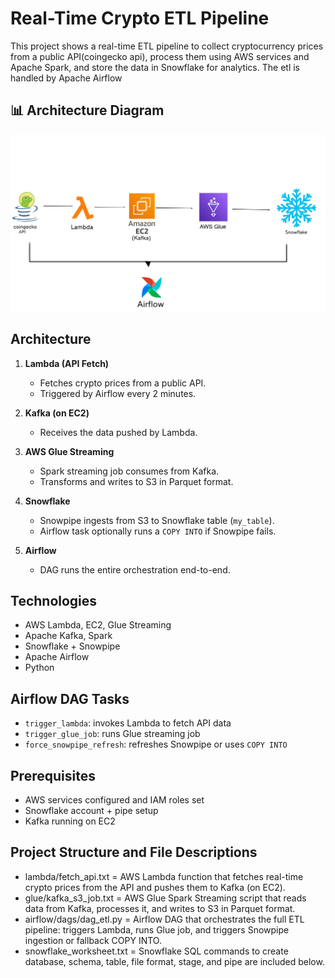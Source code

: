 # Real-Time Crypto ETL Pipeline

This project shows a real-time ETL pipeline to collect cryptocurrency prices from a public API(coingecko api), process them using AWS services and Apache Spark, and store the data in Snowflake for analytics. The etl is handled by Apache Airflow

## 📊 Architecture Diagram
![Real-Time Crypto ETL Architecture](https://github.com/akshay-1111/AWS_CRYPTO_ETL_PIPELINE_WITH_AIRFLOW/blob/6ac23181d5e128a2c7c1b92f5aa91502651db6ab/etl_image.jpeg)

## Architecture

1. **Lambda (API Fetch)**
   - Fetches crypto prices from a public API.
   - Triggered by Airflow every 2 minutes.

2. **Kafka (on EC2)**
   - Receives the data pushed by Lambda.

3. **AWS Glue Streaming**
   - Spark streaming job consumes from Kafka.
   - Transforms and writes to S3 in Parquet format.

4. **Snowflake**
   - Snowpipe ingests from S3 to Snowflake table (`my_table`).
   - Airflow task optionally runs a `COPY INTO` if Snowpipe fails.

5. **Airflow**
   - DAG runs the entire orchestration end-to-end.

## Technologies
- AWS Lambda, EC2, Glue Streaming
- Apache Kafka, Spark
- Snowflake + Snowpipe
- Apache Airflow
- Python

## Airflow DAG Tasks
- `trigger_lambda`: invokes Lambda to fetch API data
- `trigger_glue_job`: runs Glue streaming job
- `force_snowpipe_refresh`: refreshes Snowpipe or uses `COPY INTO`

## Prerequisites
- AWS services configured and IAM roles set
- Snowflake account + pipe setup
- Kafka running on EC2

## Project Structure and File Descriptions
- lambda/fetch_api.txt	    =    AWS Lambda function that fetches real-time crypto prices from the API and pushes them to Kafka (on EC2).
- glue/kafka_s3_job.txt     =    AWS Glue Spark Streaming script that reads data from Kafka, processes it, and writes to S3 in Parquet format.
- airflow/dags/dag_etl.py   =	  Airflow DAG that orchestrates the full ETL pipeline: triggers Lambda, runs Glue job, and triggers Snowpipe ingestion or fallback COPY INTO.
- snowflake_worksheet.txt   =    Snowflake SQL commands to create database, schema, table, file format, stage, and pipe are included below.


